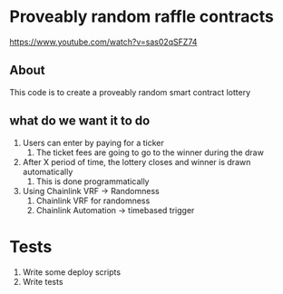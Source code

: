 # Proveably random raffle contracts
https://www.youtube.com/watch?v=sas02qSFZ74
## About

This code is to create a proveably random smart contract lottery

## what do we want it to do 

1. Users can enter by paying for a ticker
    1. The ticket fees are going to go to the winner during the draw
2. After X period of time, the lottery closes and winner is drawn automatically
    1. This is done programmatically 
3. Using Chainlink VRF -> Randomness
    1. Chainlink VRF for randomness
    2. Chainlink Automation -> timebased trigger

# Tests
1. Write some deploy scripts
2. Write tests

